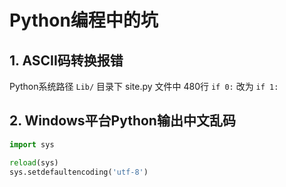# Python编程中的坑

## 1. ASCII码转换报错

Python系统路径 `Lib/` 目录下 site.py 文件中 480行 ```if 0:``` 改为 ```if 1:```

## 2. Windows平台Python输出中文乱码
```python
import sys

reload(sys)
sys.setdefaultencoding('utf-8')
```
